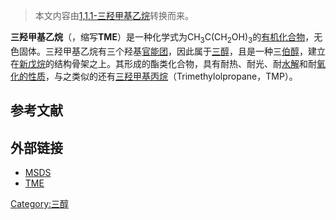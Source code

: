> 本文内容由[1,1,1-三羟甲基乙烷](https://zh.wikipedia.org/wiki/1,1,1-三羟甲基乙烷)转换而来。


**三羟甲基乙烷**（，缩写**TME**）是一种化学式为CH<sub>3</sub>C(CH<sub>2</sub>OH)<sub>3</sub>的[有机化合物](../Page/有机化合物.md "wikilink")，无色固体。三羟甲基乙烷有三个羟基[官能团](../Page/官能团.md "wikilink")，因此属于[三醇](https://zh.wikipedia.org/wiki/三醇 "wikilink")，且是一种三[伯醇](https://zh.wikipedia.org/wiki/伯醇 "wikilink")，建立在[新戊烷](../Page/新戊烷.md "wikilink")的结构骨架之上。其形成的酯类化合物，具有耐热、耐光、耐[水解](../Page/水解.md "wikilink")和耐[氧化的性质](https://zh.wikipedia.org/wiki/氧化 "wikilink")，与之类似的还有[三羟甲基丙烷](https://zh.wikipedia.org/wiki/三羟甲基丙烷 "wikilink")（Trimethylolpropane，TMP）。

## 参考文献

<references/>

## 外部链接

  - [MSDS](http://www.reptox.csst.qc.ca/Produit.asp?no_produit=111393&nom=METRIOL&incr=0)
  - [TME](http://www.geosc.com/Products/Trimet-TME?Division=Paints+%26+Coatings)

[Category:三醇](https://zh.wikipedia.org/wiki/Category:三醇 "wikilink")